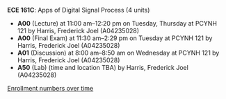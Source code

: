 **ECE 161C**: Apps of Digital Signal Process (4 units)

- **A00** (Lecture) at 11:00 am–12:20 pm on Tuesday, Thursday at PCYNH 121 by Harris, Frederick Joel (A04235028)
- **A00** (Final Exam) at 11:30 am–2:29 pm on Tuesday at PCYNH 121 by Harris, Frederick Joel (A04235028)
- **A01** (Discussion) at 8:00 am–8:50 am on Wednesday at PCYNH 121 by Harris, Frederick Joel (A04235028)
- **A50** (Lab) (time and location TBA) by Harris, Frederick Joel (A04235028)

[Enrollment numbers over time](./ECE161C.tsv)

